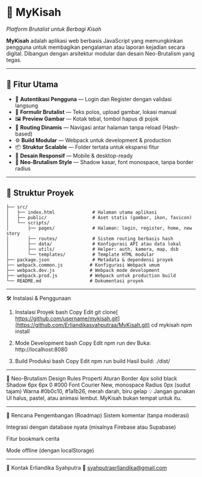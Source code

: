 # 🖤 MyKisah  
*Platform Brutalist untuk Berbagi Kisah*

**MyKisah** adalah aplikasi web berbasis JavaScript yang memungkinkan pengguna untuk membagikan pengalaman atau laporan kejadian secara digital. Dibangun dengan arsitektur modular dan desain Neo-Brutalism yang tegas.

---

## 🚀 Fitur Utama

- 🔐 **Autentikasi Pengguna** — Login dan Register dengan validasi langsung
- 📝 **Formulir Brutalist** — Teks polos, upload gambar, lokasi manual
- 🖼️ **Preview Gambar** — Kotak tebal, tombol hapus di pojok
- 🔄 **Routing Dinamis** — Navigasi antar halaman tanpa reload (Hash-based)
- ⚙️ **Build Modular** — Webpack untuk development & production
- 📦 **Struktur Scalable** — Folder tertata untuk ekspansi fitur
- 📱 **Desain Responsif** — Mobile & desktop-ready
- 🎨 **Neo-Brutalism Style** — Shadow kasar, font monospace, tanpa border radius

---

## 📁 Struktur Proyek

```plaintext
├── src/
│   ├── index.html              # Halaman utama aplikasi
│   ├── public/                 # Aset statis (gambar, ikon, favicon)
│   └── scripts/
│       ├── pages/              # Halaman: login, register, home, new story
│       ├── routes/             # Sistem routing berbasis hash
│       ├── data/               # Konfigurasi API atau data lokal
│       ├── utils/              # Helper: auth, kamera, map, dsb
│       └── templates/          # Template HTML modular
├── package.json                # Metadata & dependensi proyek
├── webpack.common.js          # Konfigurasi Webpack umum
├── webpack.dev.js             # Webpack mode development
├── webpack.prod.js            # Webpack untuk production build
└── README.md                  # Dokumentasi proyek
```
---
🛠️ Instalasi & Penggunaan
1. Instalasi Proyek
bash
Copy
Edit
git clone[ https://github.com/username/mykisah.git](https://github.com/Erliandikasyahputraa/MyKisah.git)
cd mykisah
npm install

3. Mode Development
bash
Copy
Edit
npm run dev
Buka: http://localhost:8080

4. Build Produksi
bash
Copy
Edit
npm run build
Hasil build: ./dist/

---
🎨 Neo-Brutalism Design Rules
Properti	Aturan
Border	4px solid black
Shadow	6px 6px 0 #000
Font	Courier New, monospace
Radius	0px (sudut tajam)
Warna	#0b0c10, #1a1b26, merah darah, biru gelap
💡 Jangan gunakan UI halus, pastel, atau animasi lembut. MyKisah bukan tempat untuk itu.

---
🧭 Rencana Pengembangan (Roadmap)
 Sistem komentar (tanpa moderasi)

 Integrasi dengan database nyata (misalnya Firebase atau Supabase)

 Fitur bookmark cerita

 Mode offline (dengan localStorage)

---

👤 Kontak
Erliandika Syahputra
📧 syahputraerliandika@gmail.com
